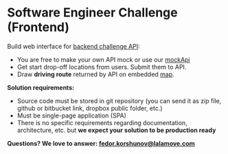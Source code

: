 # Software Engineer Challenge (Frontend)

Build web interface for [backend challenge API](backend.md):

 - You are free to make your own API mock or use our [mockApi](mockApi) 
 - Get start drop-off locations from users. Submit them to API.
 - Draw **driving route** returned by API on embedded [map](https://developers.google.com/maps/).

**Solution requirements:**

 - Source code must be stored in git repository (you can send it as zip file, github or bitbucket link, dropbox public folder, etc.)
 - Must be single-page application (SPA)
 - There is no specific requirements regarding documentation, architecture, etc. but **we expect your solution to be production ready**

**Questions? We love to answer: <fedor.korshunov@lalamove.com>**